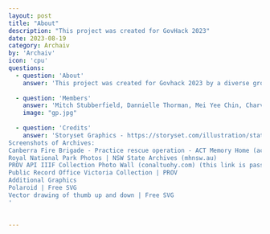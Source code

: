 ```yaml
---
layout: post
title: "About"
description: "This project was created for GovHack 2023"
date: 2023-08-19
category: Archaiv
by: 'Archaiv'
icon: 'cpu'
questions:
  - question: 'About'
    answer: 'This project was created for Govhack 2023 by a diverse group of data enthusiasts.'
    
  - question: 'Members'
    answer: 'Mitch Stubberfield, Dannielle Thorman, Mei Yee Chin, Charvi Handa, Maverick Yeung, Aqeel Akber, Casa Dalton'
    image: "gp.jpg"
    
  - question: 'Credits'
    answer: 'Storyset Graphics - https://storyset.com/illustration/static-assets/cuate
Screenshots of Archives:
Canberra Fire Brigade - Practice rescue operation - ACT Memory Home (accesstomemory.org)
Royal National Park Photos | NSW State Archives (mhnsw.au)
PROV API IIIF Collection Photo Wall (conaltuohy.com) (this link is password protected. See challenge details for accesses)
Public Record Office Victoria Collection | PROV 
Additional Graphics
Polaroid | Free SVG
Vector drawing of thumb up and down | Free SVG
'
    
 
---
```

